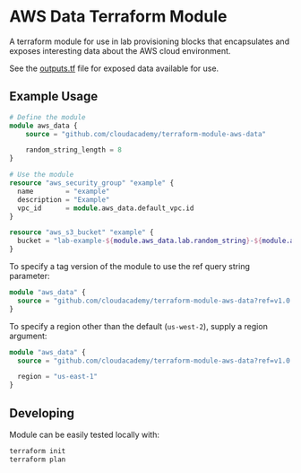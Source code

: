 # AWS Data Terraform Module 

A terraform module for use in lab provisioning blocks that encapsulates and exposes interesting data about the AWS cloud environment.

See the [outputs.tf](outputs.tf) file for exposed data available for use.

## Example Usage

```tf
# Define the module
module aws_data {
    source = "github.com/cloudacademy/terraform-module-aws-data"

    random_string_length = 8
}

# Use the module
resource "aws_security_group" "example" {
  name        = "example"
  description = "Example"
  vpc_id      = module.aws_data.default_vpc.id
}

resource "aws_s3_bucket" "example" {
  bucket = "lab-example-${module.aws_data.lab.random_string}-${module.aws_data.lab.unixtime}"
}
```

To specify a tag version of the module to use the ref query string parameter:

```tf
module "aws_data" {
  source = "github.com/cloudacademy/terraform-module-aws-data?ref=v1.0.1"
}
```

To specify a region other than the default (`us-west-2`), supply a region argument:

```tf
module "aws_data" {
  source = "github.com/cloudacademy/terraform-module-aws-data?ref=v1.0.2"

  region = "us-east-1"
}
```

## Developing

Module can be easily tested locally with:

```bash
terraform init
terraform plan
```
